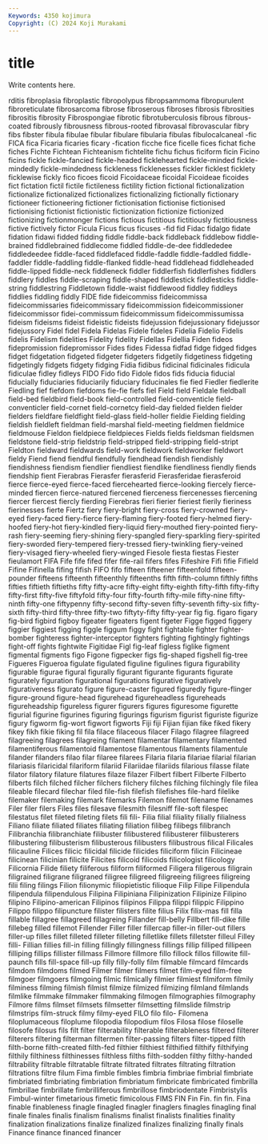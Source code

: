 ```yaml
---
Keywords: 4350 kojimura
Copyright: (C) 2024 Koji Murakami
---
```


# title

Write contents here.



rditis fibroplasia fibroplastic
fibropolypus fibropsammoma fibropurulent fibroreticulate fibrosarcoma fibrose fibroserous fibroses fibrosis fibrosities
fibrositis fibrosity Fibrospongiae fibrotic fibrotuberculosis fibrous fibrous-coated fibrously fibrousness fibrous-rooted
fibrovasal fibrovascular fibry fibs fibster fibula fibulae fibular fibulare fibularia
fibulas fibulocalcaneal -fic FICA fica Ficaria ficaries ficary -fication ficche
fice ficelle fices fichat fiche fiches Fichte Fichtean Fichteanism fichtelite
fichu fichus ficiform ficin Ficino ficins fickle fickle-fancied fickle-headed ficklehearted
fickle-minded fickle-mindedly fickle-mindedness fickleness ficklenesses fickler ficklest ficklety ficklewise fickly
fico ficoes ficoid Ficoidaceae ficoidal Ficoideae ficoides fict fictation fictil
fictile fictileness fictility fiction fictional fictionalization fictionalize fictionalized fictionalizes fictionalizing
fictionally fictionary fictioneer fictioneering fictioner fictionisation fictionise fictionised fictionising fictionist
fictionistic fictionization fictionize fictionized fictionizing fictionmonger fictions fictious fictitious fictitiously
fictitiousness fictive fictively fictor Ficula Ficus ficus ficuses -fid fid
Fidac fidalgo fidate fidation fidawi fidded fidding fiddle fiddle-back fiddleback
fiddlebow fiddle-brained fiddlebrained fiddlecome fiddled fiddle-de-dee fiddlededee fiddledeedee fiddle-faced fiddlefaced
fiddle-faddle fiddle-faddled fiddle-faddler fiddle-faddling fiddle-flanked fiddle-head fiddlehead fiddleheaded fiddle-lipped fiddle-neck
fiddleneck fiddler fiddlerfish fiddlerfishes fiddlers fiddlery fiddles fiddle-scraping fiddle-shaped fiddlestick
fiddlesticks fiddle-string fiddlestring Fiddletown fiddle-waist fiddlewood fiddley fiddleys fiddlies fiddling
fiddly FIDE fide fideicommiss fideicommissa fideicommissaries fideicommissary fideicommission fideicommissioner fideicommissor
fidei-commissum fideicommissum fideicommissumissa fideism fideisms fideist fideistic fideists fidejussion fidejussionary
fidejussor fidejussory Fidel fidel Fidela Fidelas Fidele fideles Fidelia Fidelio
Fidelis fidelis Fidelism fidelities Fidelity fidelity Fidellas Fidellia Fiden fideos
fidepromission fidepromissor Fides fides Fidessa fidfad fidge fidged fidges fidget
fidgetation fidgeted fidgeter fidgeters fidgetily fidgetiness fidgeting fidgetingly fidgets fidgety
fidging Fidia fidibus fidicinal fidicinales fidicula fidiculae fidley fidleys FIDO
Fido fido Fidole fidos fids fiducia fiducial fiducially fiduciaries fiduciarily
fiduciary fiducinales fie fied Fiedler fiedlerite Fiedling fief fiefdom fiefdoms
fie-fie fiefs fiel Field field Fieldale fieldball field-bed fieldbird field-book
field-controlled field-conventicle field-conventicler field-cornet field-cornetcy field-day fielded fielden fielder fielders
fieldfare fieldfight field-glass field-holler fieldie Fielding fielding fieldish fieldleft fieldman
field-marshal field-meeting fieldmen fieldmice fieldmouse Fieldon fieldpiece fieldpieces Fields fields
fieldsman fieldsmen fieldstone field-strip fieldstrip field-stripped field-stripping field-stript Fieldton fieldward
fieldwards field-work fieldwork fieldworker fieldwort fieldy Fiend fiend fiendful fiendfully
fiendhead fiendish fiendishly fiendishness fiendism fiendlier fiendliest fiendlike fiendliness fiendly
fiends fiendship fient Fierabras Fierasfer fierasferid Fierasferidae fierasferoid fierce fierce-eyed
fierce-faced fiercehearted fierce-looking fiercely fierce-minded fiercen fierce-natured fiercened fierceness fiercenesses
fiercening fiercer fiercest fiercly fierding Fierebras fieri fierier fieriest fierily
fieriness fierinesses fierte Fiertz fiery fiery-bright fiery-cross fiery-crowned fiery-eyed fiery-faced
fiery-fierce fiery-flaming fiery-footed fiery-helmed fiery-hoofed fiery-hot fiery-kindled fiery-liquid fiery-mouthed fiery-pointed
fiery-rash fiery-seeming fiery-shining fiery-spangled fiery-sparkling fiery-spirited fiery-sworded fiery-tempered fiery-tressed fiery-twinkling
fiery-veined fiery-visaged fiery-wheeled fiery-winged Fiesole fiesta fiestas Fiester fieulamort FIFA
Fife fife fifed fifer fife-rail fifers fifes Fifeshire Fifi fifie
Fifield Fifine Fifinella fifing fifish FIFO fifo fifteen fifteener fifteenfold
fifteen-pounder fifteens fifteenth fifteenthly fifteenths fifth fifth-column fifthly fifths fifties
fiftieth fiftieths fifty fifty-acre fifty-eight fifty-eighth fifty-fifth fifty-fifty fifty-first fifty-five
fiftyfold fifty-four fifty-fourth fifty-mile fifty-nine fifty-ninth fifty-one fiftypenny fifty-second fifty-seven
fifty-seventh fifty-six fifty-sixth fifty-third fifty-three fifty-two fiftyty-fifty fifty-year fig fig.
figaro figary fig-bird figbird figboy figeater figeaters figent figeter Figge
figged figgery figgier figgiest figging figgle figgum figgy fight fightable
fighter fighter-bomber fighteress fighter-interceptor fighters fighting fightingly fightings fight-off fights
fightwite Figitidae Figl fig-leaf figless figlike figment figmental figments figo
Figone figpecker figs fig-shaped figshell fig-tree Figueres Figueroa figulate figulated
figuline figulines figura figurability figurable figurae figural figurally figurant figurante
figurants figurate figurately figuration figurational figurations figurative figuratively figurativeness figurato
figure figure-caster figured figuredly figure-flinger figure-ground figure-head figurehead figureheadless figureheads
figureheadship figureless figurer figurers figures figuresome figurette figurial figurine figurines
figuring figurings figurism figurist figuriste figurize figury figworm fig-wort figwort
figworts Fiji fiji Fijian fijian fike fiked fikery fikey fikh
fikie fiking fil fila filace filaceous filacer Filago filagree filagreed
filagreeing filagrees filagreing filament filamentar filamentary filamented filamentiferous filamentoid filamentose
filamentous filaments filamentule filander filanders filao filar filaree filarees Filaria
filaria filariae filarial filarian filariasis filaricidal filariform filariid Filariidae filariids
filarious filasse filate filator filatory filature filatures filaze filazer Filbert
filbert Filberte Filberto filberts filch filched filcher filchers filchery filches
filching filchingly file filea fileable filecard filechar filed file-fish filefish
filefishes file-hard filelike filemaker filemaking filemark filemarks Filemon filemot filename
filenames Filer filer filers Files files filesave filesmith filesniff file-soft
filespec filestatus filet fileted fileting filets fili fili- Filia filial
filiality filially filialness Filiano filiate filiated filiates filiating filiation filibeg
filibegs filibranch Filibranchia filibranchiate filibuster filibustered filibusterer filibusterers filibustering filibusterism
filibusterous filibusters filibustrous filical Filicales filicauline Filices filicic filicidal filicide
filicides filiciform filicin Filicineae filicinean filicinian filicite Filicites filicoid filicoids
filicologist filicology Filicornia Filide filiety filiferous filiform filiformed Filigera filigerous
filigrain filigrained filigrane filigraned filigree filigreed filigreeing filigrees filigreing filii
filing filings Filion filionymic filiopietistic filioque Filip Filipe Filipendula filipendula
filipendulous Filipina Filipiniana Filipinization Filipinize Filipino filipino Filipino-american Filipinos filipinos
Filippa filippi filippic Filippino Filippo filippo filipuncture filister filisters filite
filius Filix filix-mas fill filla fillable fillagree fillagreed fillagreing Fillander
fill-belly Fillbert fill-dike fille fillebeg filled fillemot Fillender Filler filler
fillercap filler-in filler-out fillers filler-up filles fillet filleted filleter filleting
filletlike fillets filletster filleul Filley filli- Fillian fillies fill-in filling
fillingly fillingness fillings fillip filliped fillipeen filliping fillips fillister fillmass
Fillmore fillmore fillo fillock fillos fillowite fill-paunch fills fill-space fill-up
filly filly-folly film filmable filmcard filmcards filmdom filmdoms filmed Filmer
filmer filmers filmet film-eyed film-free filmgoer filmgoers filmgoing filmic filmically
filmier filmiest filmiform filmily filminess filming filmish filmist filmize filmized
filmizing filmland filmlands filmlike filmmake filmmaker filmmaking filmogen filmographies filmography
Filmore films filmset filmsets filmsetter filmsetting filmslide filmstrip filmstrips film-struck
filmy filmy-eyed FILO filo filo- Filomena filoplumaceous filoplume filopodia filopodium
filos Filosa filose filoselle filosofe filosus fils filt filter filterability
filterable filterableness filtered filterer filterers filtering filterman filtermen filter-passing filters
filter-tipped filth filth-borne filth-created filth-fed filthier filthiest filthified filthify filthifying
filthily filthiness filthinesses filthless filths filth-sodden filthy filthy-handed filtrability filtrable
filtratable filtrate filtrated filtrates filtrating filtration filtrations filtre filum Fima
fimble fimbles fimbria fimbriae fimbrial fimbriate fimbriated fimbriating fimbriation fimbriatum
fimbricate fimbricated fimbrilla fimbrillae fimbrillate fimbrilliferous fimbrillose fimbriodentate Fimbristylis Fimbul-winter
fimetarious fimetic fimicolous FIMS FIN Fin Fin. fin fin. Fina
finable finableness finagle finagled finagler finaglers finagles finagling final finale
finales finalis finalism finalisms finalist finalists finalities finality finalization finalizations
finalize finalized finalizes finalizing finally finals Finance finance financed financer
